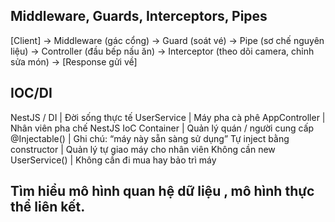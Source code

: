 ## Middleware, Guards, Interceptors, Pipes

[Client] → Middleware (gác cổng)
→ Guard (soát vé)
→ Pipe (sơ chế nguyên liệu)
→ Controller (đầu bếp nấu ăn)
→ Interceptor (theo dõi camera, chỉnh sửa món)
→ [Response gửi về]

## IOC/DI

NestJS / DI | Đời sống thực tế
UserService | Máy pha cà phê
AppController | Nhân viên pha chế
NestJS IoC Container | Quản lý quán / người cung cấp
@Injectable() | Ghi chú: “máy này sẵn sàng sử dụng”
Tự inject bằng constructor | Quản lý tự giao máy cho nhân viên
Không cần new UserService() | Không cần đi mua hay bảo trì máy


## Tìm hiểu mô hình quan hệ dữ liệu , mô hình thực thể liên kết.
